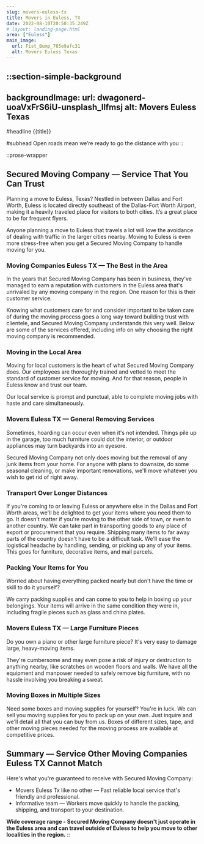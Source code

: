 ```yaml
---
slug: movers-euless-tx
title: Movers in Euless, TX
date: 2022-08-10T20:50:35.249Z
# layout: landing-page.html
area: ["Euless"]
main_image:
  url: Fist_Bump_765e9afc31
  alt: Movers Euless Texas
---
```

::section-simple-background
---
backgroundImage:
  url: dwagonerd-uoaVxFrS6iU-unsplash_llfmsj
  alt: Movers Euless Texas
---
#headline
{{title}}

#subhead
 Open roads mean we’re ready to go the distance with you
::

::prose-wrapper
## Secured Moving Company — Service That You Can Trust

Planning a move to Euless, Texas? Nestled in between Dallas and Fort Worth, Euless is located directly southeast of the Dallas-Fort Worth Airport, making it a heavily traveled place for visitors to both cities. It’s a great place to be for frequent flyers.

Anyone planning a move to Euless that travels a lot will love the avoidance of dealing with traffic in the larger cities nearby. Moving to Euless is even more stress-free when you get a Secured Moving Company to handle moving for you.

### Moving Companies Euless TX — The Best in the Area

In the years that Secured Moving Company has been in business, they've managed to earn a reputation with customers in the Euless area that's unrivaled by any moving company in the region. One reason for this is their customer service.

Knowing what customers care for and consider important to be taken care of during the moving process goes a long way toward building trust with clientele, and Secured Moving Company understands this very well. Below are some of the services offered, including info on why choosing the right moving company is recommended.

### Moving in the Local Area

Moving for local customers is the heart of what Secured Moving Company does. Our employees are thoroughly trained and vetted to meet the standard of customer service for moving. And for that reason, people in Euless know and trust our team.

Our local service is prompt and punctual, able to complete moving jobs with haste and care simultaneously.

### Movers Euless TX — General Removing Services

Sometimes, hoarding can occur even when it's not intended. Things pile up in the garage, too much furniture could dot the interior, or outdoor appliances may turn backyards into an eyesore.

Secured Moving Company not only does moving but the removal of any junk items from your home. For anyone with plans to downsize, do some seasonal cleaning, or make important renovations, we'll move whatever you wish to get rid of right away.



### Transport Over Longer Distances

If you're coming to or leaving Euless or anywhere else in the Dallas and Fort Worth areas, we'll be delighted to get your items where you need them to go. It doesn't matter if you're moving to the other side of town, or even to another country. We can take part in transporting goods to any place of export or procurement that you require. Shipping many items to far away parts of the country doesn't have to be a difficult task. We'll ease the logistical headache by handling, sending, or picking up any of your items. This goes for furniture, decorative items, and mail parcels.

### Packing Your Items for You

Worried about having everything packed nearly but don't have the time or skill to do it yourself?

We carry packing supplies and can come to you to help in boxing up your belongings. Your items will arrive in the same condition they were in, including fragile pieces such as glass and china plates.

### Movers Euless TX — Large Furniture Pieces

Do you own a piano or other large furniture piece? It's very easy to damage large, heavy-moving items.

They're cumbersome and may even pose a risk of injury or destruction to anything nearby, like scratches on wooden floors and walls. We have all the equipment and manpower needed to safely remove big furniture, with no hassle involving you breaking a sweat.

### Moving Boxes in Multiple Sizes

Need some boxes and moving supplies for yourself? You're in luck. We can sell you moving supplies for you to pack up on your own. Just inquire and we'll detail all that you can buy from us. Boxes of different sizes, tape, and other moving pieces needed for the moving process are available at competitive prices.

## Summary — Service Other Moving Companies Euless TX Cannot Match

Here's what you're guaranteed to receive with Secured Moving Company:

* Movers Euless Tx like no other — Fast reliable local service that's friendly and professional.
* Informative team — Workers move quickly to handle the packing, shipping, and transport to your destination.

**Wide coverage range - Secured Moving Company doesn't just operate in the Euless area and can travel outside of Euless to help you move to other localities in the region.**
::